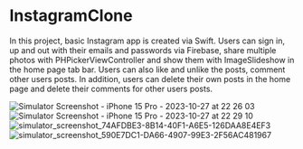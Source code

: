 # InstagramClone
In this project, basic Instagram app is created via Swift. Users can sign in, up and out with their emails and passwords via Firebase, share multiple photos with PHPickerViewController and show them with ImageSlideshow in the home page tab bar. Users can also like and unlike the posts, comment other users posts. In addition, users can delete their own posts in the home page and delete their comments for other users posts.


![Simulator Screenshot - iPhone 15 Pro - 2023-10-27 at 22 26 03](https://github.com/AtakanBasaran/InstagramClone/assets/144738458/75734170-2365-4af1-9cbb-0c7aa829c643)
![Simulator Screenshot - iPhone 15 Pro - 2023-10-27 at 22 29 10](https://github.com/AtakanBasaran/InstagramClone/assets/144738458/e17fc33c-1765-4452-8abf-11ab3e46e2c7)
![simulator_screenshot_74AFDBE3-8B14-40F1-A6E5-126DAA8E4EF3](https://github.com/AtakanBasaran/InstagramClone/assets/144738458/9654e995-e0ac-4455-b9b4-ae2aa606d4ac)
![simulator_screenshot_590E7DC1-DA66-4907-99E3-2F56AC481967](https://github.com/AtakanBasaran/InstagramClone/assets/144738458/5a696e00-d0e4-4d58-9d49-0caced3312bc)
